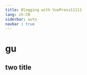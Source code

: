 ```yaml
---
title: Blogging with VuePress11111
lang: zh-CN
siderbar: auto
navbar : true
---
```


# gu
## two title